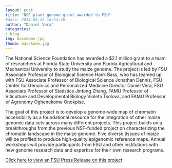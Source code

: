 ```yaml
---
layout: post
title: "NSF plant genome grant awarded to FSU"
#date: 2014-04-25 16:54:46
author: "Daniel Vera"
categories:
- blog
img: basskome.jpg
thumb: basskome.jpg
---
```



The National Science Foundation has awarded a $2.1 million grant to a team of researchers at Florida State University and Florida Agricultural and Mechanical University to study the maize genome. The project is led by FSU Associate Professor of Biological Science Hank Bass, who has teamed up with FSU Associate Professor of Biological Science Jonathan Dennis, FSU Center for Genomics and Personalized Medicine Director Daniel Vera, FSU Associate Professor of Statistics Jinfeng Zhang, FAMU Professor of Viticulture and Developmental Biology Violeta Tsolova, and FAMU Professor of Agronomy Oghenekome Onokpise.

The goal of this project is to develop a genome-wide map of chromatin accessibility as a foundational resource for the integration of other maize genomic data sets across many different projects. This project builds on a breakthroughs from the previous NSF-funded project on characterizing the chromatin landscape in the maize genome. Five diverse tissues of maize will be profiled to produce high-quality epigenomic reference maps. Annual workshops will provide participants from FSU and other institutions with new genome research data and expertise for their own research programs.

[Click here to view an FSU Press Release on this project](http://news.fsu.edu/More-FSU-News/FSU-FAMU-partnership-nets-2.1-million-to-study-plant-genome)
